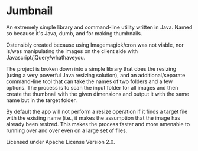 Jumbnail
========

An extremely simple library and command-line utility written in Java. Named so because it's Java, dumb, and for making thumbnails.

Ostensibly created because using Imagemagick/cron was not viable, nor is/was manipulating the images on the client side with Javascript/jQuery/whathaveyou.

The project is broken down into a simple library that does the resizing (using a very powerful Java resizing solution), and an additional/separate command-line tool that can take the names of two folders and a few options. The process is to scan the input folder for all images and then create the thumbnail with the given dimensions and output it with the same name but in the target folder. 

By default the app will not perform a resize operation if it finds a target file with the existing name (i.e., it makes the assumption that the image has already been resized. This makes the process faster and more amenable to running over and over even on a large set of files.

Licensed under Apache License Version 2.0.
